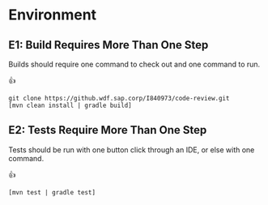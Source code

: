 # Environment 
## E1: Build Requires More Than One Step 
Builds should require one command to check out and one command to run.

:+1:
````
git clone https://github.wdf.sap.corp/I840973/code-review.git
[mvn clean install | gradle build] 
````

## E2: Tests Require More Than One Step
Tests should be run with one button click through an IDE, or else with one command. 

:+1:
````
[mvn test | gradle test]
````
